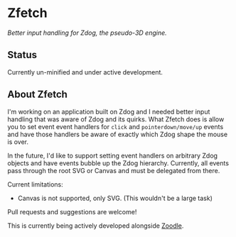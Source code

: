 # Zfetch

*Better input handling for Zdog, the pseudo-3D engine.*

## Status

Currently un-minified and under active development.

## About Zfetch

I'm working on an application built on Zdog and I needed better input handling
that was aware of Zdog and its quirks. What Zfetch does is allow you to set
event event handlers for `click` and `pointerdown/move/up` events and have
those handlers be aware of exactly which Zdog shape the mouse is over.

In the future, I'd like to support setting event handlers on arbitrary Zdog
objects and have events bubble up the Zdog hierarchy. Currently, all events
pass through the root SVG or Canvas and must be delegated from there.

Current limitations:
 - Canvas is not supported, only SVG. (This wouldn't be a large task)

Pull requests and suggestions are welcome!

This is currently being actively developed alongside [Zoodle](https://github.com/different55/zoodle).